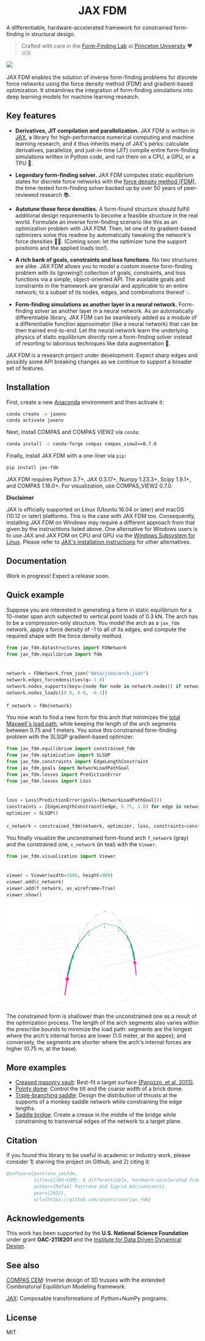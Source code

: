<h1 align='center'>JAX FDM</h1>

A differentiable, hardware-accelerated framework for constrained form-finding in structural design.

> Crafted with care in the [Form-Finding Lab](http://formfindinglab.princeton.edu/) at [Princeton University](https://princeton.edu) ❤️🇺🇸

![](images/fdm_header.gif)

JAX FDM enables the solution of inverse form-finding problems for discrete force networks using the force density method (FDM) and gradient-based optimization.
It streamlines the integration of form-finding simulations into deep learning models for machine learning research.

## Key features

- **Derivatives, JIT compilation and parallelization.**
JAX FDM is written in [JAX](https://github.com/google/jax), a library for high-performance numerical computing and machine learning research, and it thus inherits many of JAX's perks: calculate derivatives, parallelize, and just-in-time (JIT) compile entire form-finding simulations written in Python code, and run them on a CPU, a GPU, or a TPU 🤯.
<!-- The same JAX code can be run in a CPU, or in multiple GPUs or TPUs (🤯). Accelerate your simulations with minimal burden! -->
- **Legendary form-finding solver.**
JAX FDM computes static equilibrium states for discrete force networks with the [force density method (FDM)](https://www.sciencedirect.com/science/article/pii/0045782574900450), the time-tested form-finding solver backed up by over 50 years of peer-reviewed research 📚.
<!--  -->
- **Autotune those force densities.**
A form-found structure should fulfill additional design requirements to become a feasible structure in the real world.
Formulate an inverse form-finding scenario like this as an optimization problem with JAX FDM.
Then, let one of its gradient-based optimizers solve this readme by automatically tweaking the network's force densities 🕺🏻.
(Coming soon: let the optimizer tune the support positions and the applied loads too!).
<!-- Some popular examples of inverse form-finding problems include best-fitting a vault to an arbitrary target shape, minimizing the load path of a funicular network, or controlling the thrust and the supports of a bridge. -->
- **A rich bank of goals, constraints and loss functions.**
No two structures are alike.
JAX FDM allows you to model a custom inverse form-finding problem with its (growing!) collection of goals, constraints, and loss functions via a simple, object-oriented API.
The available goals and constraints in the framework are granular and applicable to an entire network; to a subset of its nodes, edges, and combinations thereof 💡.
<!-- Don't see a goal or a constraint you fit?. Add yours with ease! Consult our documentation guide (in progress) to see how you add yours. -->
- **Form-finding simulations as another layer in a neural network.**
Form-finding solver as another layer in a neural network. As an automatically differentiable library, JAX FDM can be seamlessly added as a module of a differentiable function approximator (like a neural network) that can be then trained end-to-end.
Let the neural network learn the underlying physics of static equilibrium *directly* rom a form-finding solver instead of resorting to laborious techniques like data augmentation 🤖.
<!--  -->

JAX FDM is a research project under development.
Expect sharp edges and possibly some API breaking changes as we continue to support a broader set of features.

## Installation

First, create a new [Anaconda](https://www.anaconda.com/) environment and then activate it:

```bash
conda create -n jaxenv
conda activate jaxenv
```

Next, install COMPAS and COMPAS VIEW2 via `conda`:

```bash
conda install -c conda-forge compas compas_view2==0.7.0
```

Finally, install JAX FDM with a one-liner via `pip`:

```bash
pip install jax-fdm
```

JAX FDM requires Python 3.7+, JAX 0.3.17+, Numpy 1.23.3+, Scipy 1.9.1+, and COMPAS 1.16.0+.
For visualization, use COMPAS_VIEW2 0.7.0.

**Disclaimer** 

JAX is officially supported on Linux (Ubuntu 16.04 or later) and macOS (10.12 or later) platforms.
This is the case with JAX FDM too. 
Consequently, installing JAX FDM on Windows may require a different approach from that given by the instructitons listed above.
One alternative for Windows users is to use JAX and JAX FDM on CPU and GPU via the [Windows Subsystem for Linux](https://learn.microsoft.com/en-us/windows/wsl/about).
Please refer to [JAX's installation instructions](https://github.com/google/jax#installation) for other alternatives.

## Documentation

Work in progress! Expect a release soon.

## Quick example

Suppose you are interested in generating a form in static equilibrium for a 10-meter span arch subjected to vertical point loads of 0.3 kN.
The arch has to be a compression-only structure.
You model the arch as a `jax_fdm` network, apply a force density of -1 to all of its edges, and compute the required shape with the force density method.

```python
from jax_fdm.datastructures import FDNetwork
from jax_fdm.equilibrium import fdm


network = FDNetwork.from_json("data/json/arch.json")
network.edges_forcedensities(q=-1.0)
network.nodes_supports(keys=[node for node in network.nodes() if network.is_leaf(node)])
network.nodes_loads([0.0, 0.0, -0.3])

f_network = fdm(network)
```

You now wish to find a new form for this arch that minimizes the [total Maxwell´s load path](https://doi.org/10.1007/s00158-019-02214-w), while keeping the length of the arch segments between 0.75 and 1 meters.
You solve this constrained form-finding problem with the SLSQP gradient-based optimizer.

```python
from jax_fdm.equilibrium import constrained_fdm
from jax_fdm.optimization import SLSQP
from jax_fdm.constraints import EdgeLengthConstraint
from jax_fdm.goals import NetworkLoadPathGoal
from jax_fdm.losses import PredictionError
from jax_fdm.losses import Loss


loss = Loss(PredictionError(goals=[NetworkLoadPathGoal]))
constraints = [EdgeLengthConstraint(edge, 0.75, 1.0) for edge in network.edges()]
optimizer = SLSQP()

c_network = constrained_fdm(network, optimizer, loss, constraints=constraints)
```

You finally visualize the unconstrained form-found arch `f_network` (gray) and the constrained one, `c_network` (in teal) with the `Viewer`.

```python
from jax_fdm.visualization import Viewer


viewer = Viewer(width=1600, height=900)
viewer.add(c_network)
viewer.add(f_network, as_wireframe=True)
viewer.show()
```

![](images/arch_loadpath.png)

The constrained form is shallower than the unconstrained one as a result of the optimization process.
The length of the arch segments also varies within the prescribe bounds to minimize the load path: segments are the longest where the arch's internal forces are lower (1.0 meter, at the appex); and conversely, the segments are shorter where the arch's internal forces are higher (0.75 m, at the base).

## More examples

- [Creased masonry vault](https://github.com/arpastrana/jax_fdm/blob/main/examples/butt.py): Best-fit a target surface [(Panozzo, et al. 2013)](https://cims.nyu.edu/gcl/papers/designing-unreinforced-masonry-models-siggraph-2013-panozzo-et-al.pdf).
- [Pointy dome](https://github.com/arpastrana/jax_fdm/blob/main/examples/dome.py): Control the tilt and the coarse width of a brick dome. 
- [Triple-branching saddle](https://github.com/arpastrana/jax_fdm/blob/main/examples/monkey_saddle.py): Design the distribution of thrusts at the supports of a monkey saddle network while constraining the edge lengths.
- [Saddle bridge](https://github.com/arpastrana/jax_fdm/blob/main/examples/pringle.py): Create a crease in the middle of the bridge while constraining to transversal edges of the network to a target plane. 

## Citation

If you found this library to be useful in academic or industry work, please consider 1) starring the project on Github, and 2) citing it:

```bibtex
@software{pastrana_jaxfdm,
          title={{JAX~FDM}: A differentiable, hardware-accelerated framework for constrained form-finding in structural design},
          author={Rafael Pastrana and Sigrid Adriaenssens},
          year={2022},
          url={https://github.com/arpastrana/jax_fdm}
```

## Acknowledgements

This work has been supported by the **U.S. National Science Foundation** under grant **OAC-2118201** and the [Institute for Data Driven Dynamical Design](https://www.mines.edu/id4/).

## See also

[COMPAS CEM](https://github.com/arpastrana/compas_cem): Inverse design of 3D trusses with the extended Combinatorial Equilibrium Modeling framework.

[JAX](https://github.com/google/jax): Composable transformations of Python+NumPy programs.

## License

MIT
